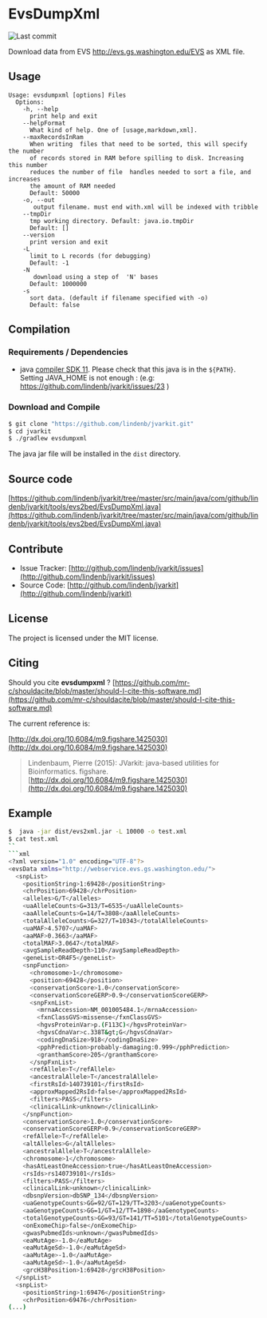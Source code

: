 # EvsDumpXml

![Last commit](https://img.shields.io/github/last-commit/lindenb/jvarkit.png)

Download data from EVS http://evs.gs.washington.edu/EVS as XML file.


## Usage

```
Usage: evsdumpxml [options] Files
  Options:
    -h, --help
      print help and exit
    --helpFormat
      What kind of help. One of [usage,markdown,xml].
    --maxRecordsInRam
      When writing  files that need to be sorted, this will specify the number 
      of records stored in RAM before spilling to disk. Increasing this number 
      reduces the number of file  handles needed to sort a file, and increases 
      the amount of RAM needed
      Default: 50000
    -o, --out
       output filename. must end with.xml will be indexed with tribble
    --tmpDir
      tmp working directory. Default: java.io.tmpDir
      Default: []
    --version
      print version and exit
    -L
      limit to L records (for debugging)
      Default: -1
    -N
       download using a step of  'N' bases
      Default: 1000000
    -s
      sort data. (default if filename specified with -o)
      Default: false

```

## Compilation

### Requirements / Dependencies

* java [compiler SDK 11](https://jdk.java.net/11/). Please check that this java is in the `${PATH}`. Setting JAVA_HOME is not enough : (e.g: https://github.com/lindenb/jvarkit/issues/23 )


### Download and Compile

```bash
$ git clone "https://github.com/lindenb/jvarkit.git"
$ cd jvarkit
$ ./gradlew evsdumpxml
```

The java jar file will be installed in the `dist` directory.

## Source code 

[https://github.com/lindenb/jvarkit/tree/master/src/main/java/com/github/lindenb/jvarkit/tools/evs2bed/EvsDumpXml.java](https://github.com/lindenb/jvarkit/tree/master/src/main/java/com/github/lindenb/jvarkit/tools/evs2bed/EvsDumpXml.java)


## Contribute

- Issue Tracker: [http://github.com/lindenb/jvarkit/issues](http://github.com/lindenb/jvarkit/issues)
- Source Code: [http://github.com/lindenb/jvarkit](http://github.com/lindenb/jvarkit)

## License

The project is licensed under the MIT license.

## Citing

Should you cite **evsdumpxml** ? [https://github.com/mr-c/shouldacite/blob/master/should-I-cite-this-software.md](https://github.com/mr-c/shouldacite/blob/master/should-I-cite-this-software.md)

The current reference is:

[http://dx.doi.org/10.6084/m9.figshare.1425030](http://dx.doi.org/10.6084/m9.figshare.1425030)

> Lindenbaum, Pierre (2015): JVarkit: java-based utilities for Bioinformatics. figshare.
> [http://dx.doi.org/10.6084/m9.figshare.1425030](http://dx.doi.org/10.6084/m9.figshare.1425030)


## Example

```bash
$  java -jar dist/evs2xml.jar -L 10000 -o test.xml
$ cat test.xml
``
```xml
<?xml version="1.0" encoding="UTF-8"?>
<evsData xmlns="http://webservice.evs.gs.washington.edu/">
  <snpList>
    <positionString>1:69428</positionString>
    <chrPosition>69428</chrPosition>
    <alleles>G/T</alleles>
    <uaAlleleCounts>G=313/T=6535</uaAlleleCounts>
    <aaAlleleCounts>G=14/T=3808</aaAlleleCounts>
    <totalAlleleCounts>G=327/T=10343</totalAlleleCounts>
    <uaMAF>4.5707</uaMAF>
    <aaMAF>0.3663</aaMAF>
    <totalMAF>3.0647</totalMAF>
    <avgSampleReadDepth>110</avgSampleReadDepth>
    <geneList>OR4F5</geneList>
    <snpFunction>
      <chromosome>1</chromosome>
      <position>69428</position>
      <conservationScore>1.0</conservationScore>
      <conservationScoreGERP>0.9</conservationScoreGERP>
      <snpFxnList>
        <mrnaAccession>NM_001005484.1</mrnaAccession>
        <fxnClassGVS>missense</fxnClassGVS>
        <hgvsProteinVar>p.(F113C)</hgvsProteinVar>
        <hgvsCdnaVar>c.338T&gt;G</hgvsCdnaVar>
        <codingDnaSize>918</codingDnaSize>
        <pphPrediction>probably-damaging:0.999</pphPrediction>
        <granthamScore>205</granthamScore>
      </snpFxnList>
      <refAllele>T</refAllele>
      <ancestralAllele>T</ancestralAllele>
      <firstRsId>140739101</firstRsId>
      <approxMapped2RsId>false</approxMapped2RsId>
      <filters>PASS</filters>
      <clinicalLink>unknown</clinicalLink>
    </snpFunction>
    <conservationScore>1.0</conservationScore>
    <conservationScoreGERP>0.9</conservationScoreGERP>
    <refAllele>T</refAllele>
    <altAlleles>G</altAlleles>
    <ancestralAllele>T</ancestralAllele>
    <chromosome>1</chromosome>
    <hasAtLeastOneAccession>true</hasAtLeastOneAccession>
    <rsIds>rs140739101</rsIds>
    <filters>PASS</filters>
    <clinicalLink>unknown</clinicalLink>
    <dbsnpVersion>dbSNP_134</dbsnpVersion>
    <uaGenotypeCounts>GG=92/GT=129/TT=3203</uaGenotypeCounts>
    <aaGenotypeCounts>GG=1/GT=12/TT=1898</aaGenotypeCounts>
    <totalGenotypeCounts>GG=93/GT=141/TT=5101</totalGenotypeCounts>
    <onExomeChip>false</onExomeChip>
    <gwasPubmedIds>unknown</gwasPubmedIds>
    <eaMutAge>-1.0</eaMutAge>
    <eaMutAgeSd>-1.0</eaMutAgeSd>
    <aaMutAge>-1.0</aaMutAge>
    <aaMutAgeSd>-1.0</aaMutAgeSd>
    <grcH38Position>1:69428</grcH38Position>
  </snpList>
  <snpList>
    <positionString>1:69476</positionString>
    <chrPosition>69476</chrPosition>
(...)
```
